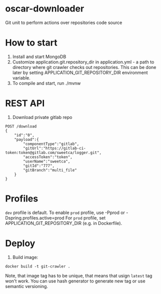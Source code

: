 # oscar-downloader
Git unit to perform actions over repositories code source

# How to start
1. Install and start MongoDB
2. Customize application.git.repository_dir in application.yml - a path to directory where git crawler checks out repositories.
This can be done later by setting APPLICATION_GIT_REPOSITORY_DIR environment variable.
3. To compile and start, run ./mvnw

# REST API

1. Download private gitlab repo
```
POST /download
{
	"id":"0",
	"payload":{
		"componentType":"gitlab",
		"gitUrl":"https://gitlab-ci-token:token@gitlab.com/sweetca/logger.git",
		"accessToken":"token",
		"userName":"sweetca",
		"gitId":"777",
		"gitBranch":"multi_file"
	}
}
```

# Profiles
`dev` profile is default. To enable `prod` profile, use -Pprod or -Dspring.profiles.active=prod
For `prod` profile, set APPLICATION_GIT_REPOSITORY_DIR (e.g. in Dockerfile).

# Deploy

1. Build image:
```
docker build -t git-crawler .
```

Note, that image tag has to be unique, that means that usign `latest` tag won't work. You can use hash generator to generate new tag or use semantic versioning.
